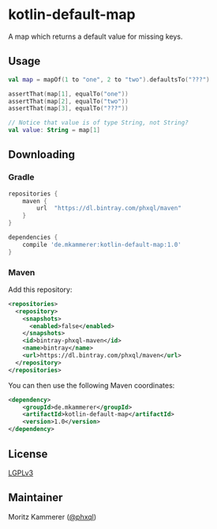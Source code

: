 # kotlin-default-map

A map which returns a default value for missing keys.

## Usage

```kotlin
val map = mapOf(1 to "one", 2 to "two").defaultsTo("???")

assertThat(map[1], equalTo("one"))
assertThat(map[2], equalTo("two"))
assertThat(map[3], equalTo("???"))

// Notice that value is of type String, not String?
val value: String = map[1]
```

## Downloading
### Gradle

```groovy
repositories {
    maven {
        url  "https://dl.bintray.com/phxql/maven"
    }
}

dependencies {
    compile 'de.mkammerer:kotlin-default-map:1.0'
}
```

### Maven

Add this repository:

```xml
<repositories>
  <repository>
    <snapshots>
      <enabled>false</enabled>
    </snapshots>
    <id>bintray-phxql-maven</id>
    <name>bintray</name>
    <url>https://dl.bintray.com/phxql/maven</url>
  </repository>
</repositories>
```
You can then use the following Maven coordinates:

```xml
<dependency>
    <groupId>de.mkammerer</groupId>
    <artifactId>kotlin-default-map</artifactId>
    <version>1.0</version>
</dependency>
```

## License

[LGPLv3](LICENSE)

## Maintainer

Moritz Kammerer ([@phxql](https://github.com/phxql))